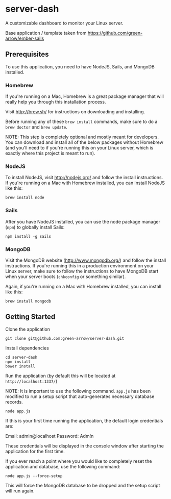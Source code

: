 # server-dash

A customizable dashboard to monitor your Linux server.

Base application / template taken from https://github.com/green-arrow/ember-sails

## Prerequisites

To use this application, you need to have NodeJS, Sails, and MongoDB installed.

### Homebrew

If you're running on a Mac, Homebrew is a great package manager that will really help you through this installation process.

Visit http://brew.sh/ for instructions on downloading and installing.

Before running any of these ``brew install`` commands, make sure to do a ``brew doctor`` and ``brew update``.

NOTE: This step is completely optional and mostly meant for developers. You can download and install all of the below 
packages without Homebrew (and you'll need to if you're running this on your Linux server, which is exactly where 
this project is meant to run).

### NodeJS

To install NodeJS, visit http://nodejs.org/ and follow the install instructions. 
If you're running on a Mac with Homebrew installed, you can install NodeJS like this:

```
brew install node
```

### Sails

After you have NodeJS installed, you can use the node package manager (``npm``) to globally install Sails:

```
npm install -g sails
```

### MongoDB

Visit the MongoDB website (http://www.mongodb.org/) and follow the install instructions. If you're running this in a
production environment on your Linux server, make sure to follow the instructions to have MongoDB start when your
server boots (``chkconfig`` or something similar).

Again, if you're running on a Mac with Homebrew installed, you can install like this:

```
brew install mongodb
```

## Getting Started

Clone the application

```
git clone git@github.com:green-arrow/server-dash.git
```

Install dependencies

```
cd server-dash
npm install
bower install
```

Run the application (by default this will be located at ``http://localhost:1337/``)

NOTE: It is important to use the following command. ``app.js`` has been modified to
run a setup script that auto-generates necessary database records.

```
node app.js
```

If this is your first time running the application, the default login credentials are:

Email: admin@localhost
Password: Adm!n

These credentials will be displayed in the console window after starting the application for the first time.

If you ever reach a point where you would like to completely reset the application and database, use the following command:

```
node app.js --force-setup
```

This will force the MongoDB database to be dropped and the setup script will run again.
